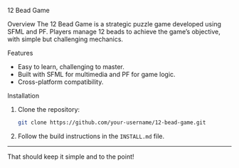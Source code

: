 

 12 Bead Game

Overview
The 12 Bead Game is a strategic puzzle game developed using SFML and PF. Players manage 12 beads to achieve the game’s objective, with simple but challenging mechanics.

Features
- Easy to learn, challenging to master.
- Built with SFML for multimedia and PF for game logic.
- Cross-platform compatibility.

Installation
1. Clone the repository:
   ```bash
   git clone https://github.com/your-username/12-bead-game.git
   ```
2. Follow the build instructions in the `INSTALL.md` file.

---

That should keep it simple and to the point!
